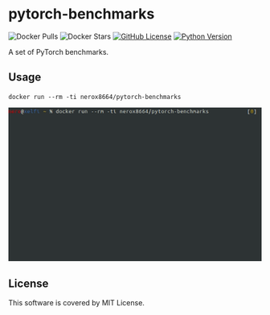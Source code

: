 # pytorch-benchmarks

![Docker Pulls](https://img.shields.io/docker/pulls/nerox8664/pytorch-benchmarks.svg)
![Docker Stars](https://img.shields.io/docker/stars/nerox8664/pytorch-benchmarks.svg)
[![GitHub License](https://img.shields.io/badge/License-MIT-blue.svg)](https://opensource.org/licenses/MIT)
[![Python Version](https://img.shields.io/badge/python-2.7%2C3.6-lightgrey.svg)](https://github.com/nerox8664/pytorch2keras)

A set of PyTorch benchmarks.


## Usage

```
docker run --rm -ti nerox8664/pytorch-benchmarks
```

![pytorch_benchmarks.gif](./pytorch_benchmarks.gif)


## License
This software is covered by MIT License.